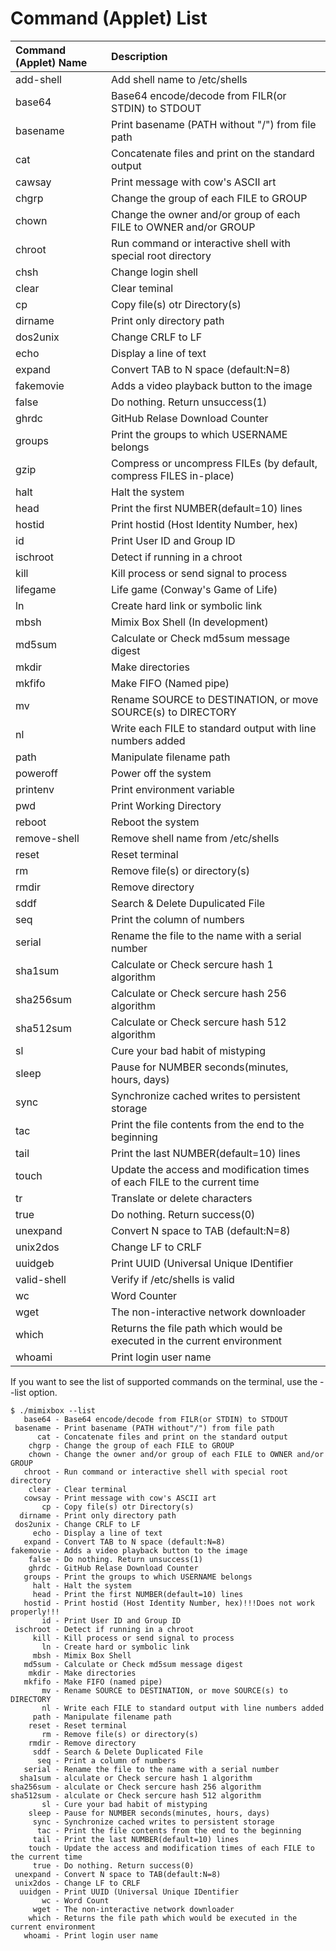 # Command (Applet) List
|Command (Applet) Name | Description|
|:--|:--|
| add-shell| Add shell name to /etc/shells |
|    base64| Base64 encode/decode from FILR(or STDIN) to STDOUT|
|  basename| Print basename (PATH without "/") from file path |
|      cat | Concatenate files and print on the standard output|
|		cawsay | Print message with cow's ASCII art|
|   chgrp  | Change the group of each FILE to GROUP|
|   chown  | Change the owner and/or group of each FILE to OWNER and/or GROUP|
|   chroot | Run command or interactive shell with special root directory|
|chsh      | Change login shell|
|   clear  | Clear teminal |
|       cp | Copy file(s) otr Directory(s) |
|  dirname | Print only directory path |
| dos2unix | Change CRLF to LF|
|     echo | Display a line of text|
|   expand | Convert TAB to N space (default:N=8)|
|fakemovie | Adds a video playback button to the image|
|    false | Do nothing. Return unsuccess(1)|
|    ghrdc | GitHub Relase Download Counter|
|   groups | Print the groups to which USERNAME belongs|
|   gzip   | Compress or uncompress FILEs (by default, compress FILES in-place)|
|   halt   | Halt the system|
|    head  | Print the first NUMBER(default=10) lines |
| hostid   | Print hostid (Host Identity Number, hex)|
|       id | Print User ID and Group ID|
|  ischroot| Detect if running in a chroot|
|   kill   | Kill process or send signal to process|
|   lifegame| Life game (Conway's Game of Life)|
|       ln | Create hard link or symbolic link|
|     mbsh | Mimix Box Shell (In development)|
|    md5sum| Calculate or Check md5sum message digest|
|    mkdir | Make directories|
|    mkfifo | Make FIFO (Named pipe)|
|       mv | Rename SOURCE to DESTINATION, or move SOURCE(s) to DIRECTORY|
|       nl| Write each FILE to standard output with line numbers added|
|     path | Manipulate filename path|
|    poweroff| Power off the system|
|    printenv| Print environment variable|
|     pwd  | Print Working Directory|
|    reboot| Reboot the system|
|   remove-shell|Remove shell name from /etc/shells|
|     reset| Reset terminal|
|     rm   | Remove file(s) or directory(s)|
|     rmdir   | Remove directory|
|   sddf   | Search & Delete Dupulicated File|
|   seq   | Print the column of numbers|
|   serial | Rename the file to the name with a serial number|
|    sha1sum| Calculate or Check sercure hash 1 algorithm|
|    sha256sum| Calculate or Check sercure hash 256 algorithm|
|    sha512sum| Calculate or Check sercure hash 512 algorithm|
|           sl| Cure your bad habit of mistyping|
|    sleep | Pause for NUMBER seconds(minutes, hours, days)|
|   sync   | Synchronize cached writes to persistent storage|
|     tac  | Print the file contents from the end to the beginning|
|     tail |  Print the last NUMBER(default=10) lines|
|    touch | Update the access and modification times of each FILE to the current time|
|    tr    | Translate or delete characters|
|     true | Do nothing. Return success(0)|
|  unexpand| Convert N space to TAB (default:N=8)|
|  unix2dos| Change LF to CRLF|
|   uuidgeb| Print UUID (Universal Unique IDentifier|
|  valid-shell| Verify if /etc/shells is valid|
|    wc    |    Word Counter|
|    wget  | The non-interactive network downloader|
|    which | Returns the file path which would be executed in the current environment|
|   whoami | Print login user name|

If you want to see the list of supported commands on the terminal, use the --list option.

```
$ ./mimixbox --list
   base64 - Base64 encode/decode from FILR(or STDIN) to STDOUT
 basename - Print basename (PATH without"/") from file path
      cat - Concatenate files and print on the standard output
    chgrp - Change the group of each FILE to GROUP
    chown - Change the owner and/or group of each FILE to OWNER and/or GROUP
   chroot - Run command or interactive shell with special root directory
    clear - Clear terminal
   cowsay - Print message with cow's ASCII art
       cp - Copy file(s) otr Directory(s)
  dirname - Print only directory path
 dos2unix - Change CRLF to LF
     echo - Display a line of text
   expand - Convert TAB to N space (default:N=8)
fakemovie - Adds a video playback button to the image
    false - Do nothing. Return unsuccess(1)
    ghrdc - GitHub Relase Download Counter
   groups - Print the groups to which USERNAME belongs
     halt - Halt the system
     head - Print the first NUMBER(default=10) lines
   hostid - Print hostid (Host Identity Number, hex)!!!Does not work properly!!!
       id - Print User ID and Group ID
 ischroot - Detect if running in a chroot
     kill - Kill process or send signal to process
       ln - Create hard or symbolic link
     mbsh - Mimix Box Shell
   md5sum - Calculate or Check md5sum message digest
    mkdir - Make directories
   mkfifo - Make FIFO (named pipe)
       mv - Rename SOURCE to DESTINATION, or move SOURCE(s) to DIRECTORY
       nl - Write each FILE to standard output with line numbers added
     path - Manipulate filename path
    reset - Reset terminal
       rm - Remove file(s) or directory(s)
    rmdir - Remove directory
     sddf - Search & Delete Duplicated File
      seq - Print a column of numbers
   serial - Rename the file to the name with a serial number
  sha1sum - alculate or Check sercure hash 1 algorithm
sha256sum - alculate or Check sercure hash 256 algorithm
sha512sum - alculate or Check sercure hash 512 algorithm
       sl - Cure your bad habit of mistyping
    sleep - Pause for NUMBER seconds(minutes, hours, days)
     sync - Synchronize cached writes to persistent storage
      tac - Print the file contents from the end to the beginning
     tail - Print the last NUMBER(default=10) lines
    touch - Update the access and modification times of each FILE to the current time
     true - Do nothing. Return success(0)
 unexpand - Convert N space to TAB(default:N=8)
 unix2dos - Change LF to CRLF
  uuidgen - Print UUID (Universal Unique IDentifier
       wc - Word Count
     wget - The non-interactive network downloader
    which - Returns the file path which would be executed in the current environment
   whoami - Print login user name
```